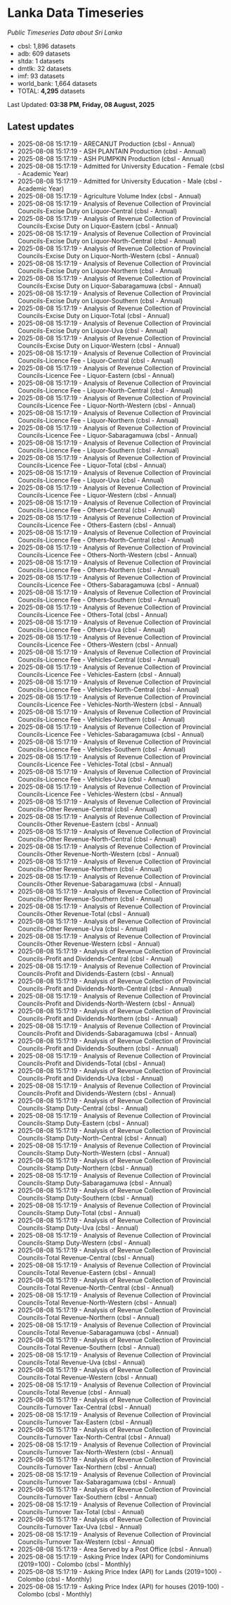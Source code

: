 # Lanka Data Timeseries
*Public Timeseries Data about Sri Lanka*

* cbsl: 1,896 datasets
* adb: 609 datasets
* sltda: 1 datasets
* dmtlk: 32 datasets
* imf: 93 datasets
* world_bank: 1,664 datasets
* TOTAL: **4,295** datasets

Last Updated: **03:38 PM, Friday, 08 August, 2025**

## Latest updates

* 2025-08-08 15:17:19 - ARECANUT Production (cbsl - Annual)
* 2025-08-08 15:17:19 - ASH PLANTAIN Production (cbsl - Annual)
* 2025-08-08 15:17:19 - ASH PUMPKIN Production (cbsl - Annual)
* 2025-08-08 15:17:19 - Admitted for University Education - Female (cbsl - Academic Year)
* 2025-08-08 15:17:19 - Admitted for University Education - Male (cbsl - Academic Year)
* 2025-08-08 15:17:19 - Agriculture Volume Index (cbsl - Annual)
* 2025-08-08 15:17:19 - Analysis of Revenue Collection of Provincial Councils-Excise Duty on Liquor-Central (cbsl - Annual)
* 2025-08-08 15:17:19 - Analysis of Revenue Collection of Provincial Councils-Excise Duty on Liquor-Eastern (cbsl - Annual)
* 2025-08-08 15:17:19 - Analysis of Revenue Collection of Provincial Councils-Excise Duty on Liquor-North-Central (cbsl - Annual)
* 2025-08-08 15:17:19 - Analysis of Revenue Collection of Provincial Councils-Excise Duty on Liquor-North-Western (cbsl - Annual)
* 2025-08-08 15:17:19 - Analysis of Revenue Collection of Provincial Councils-Excise Duty on Liquor-Northern (cbsl - Annual)
* 2025-08-08 15:17:19 - Analysis of Revenue Collection of Provincial Councils-Excise Duty on Liquor-Sabaragamuwa (cbsl - Annual)
* 2025-08-08 15:17:19 - Analysis of Revenue Collection of Provincial Councils-Excise Duty on Liquor-Southern (cbsl - Annual)
* 2025-08-08 15:17:19 - Analysis of Revenue Collection of Provincial Councils-Excise Duty on Liquor-Total (cbsl - Annual)
* 2025-08-08 15:17:19 - Analysis of Revenue Collection of Provincial Councils-Excise Duty on Liquor-Uva (cbsl - Annual)
* 2025-08-08 15:17:19 - Analysis of Revenue Collection of Provincial Councils-Excise Duty on Liquor-Western (cbsl - Annual)
* 2025-08-08 15:17:19 - Analysis of Revenue Collection of Provincial Councils-Licence Fee - Liquor-Central (cbsl - Annual)
* 2025-08-08 15:17:19 - Analysis of Revenue Collection of Provincial Councils-Licence Fee - Liquor-Eastern (cbsl - Annual)
* 2025-08-08 15:17:19 - Analysis of Revenue Collection of Provincial Councils-Licence Fee - Liquor-North-Central (cbsl - Annual)
* 2025-08-08 15:17:19 - Analysis of Revenue Collection of Provincial Councils-Licence Fee - Liquor-North-Western (cbsl - Annual)
* 2025-08-08 15:17:19 - Analysis of Revenue Collection of Provincial Councils-Licence Fee - Liquor-Northern (cbsl - Annual)
* 2025-08-08 15:17:19 - Analysis of Revenue Collection of Provincial Councils-Licence Fee - Liquor-Sabaragamuwa (cbsl - Annual)
* 2025-08-08 15:17:19 - Analysis of Revenue Collection of Provincial Councils-Licence Fee - Liquor-Southern (cbsl - Annual)
* 2025-08-08 15:17:19 - Analysis of Revenue Collection of Provincial Councils-Licence Fee - Liquor-Total (cbsl - Annual)
* 2025-08-08 15:17:19 - Analysis of Revenue Collection of Provincial Councils-Licence Fee - Liquor-Uva (cbsl - Annual)
* 2025-08-08 15:17:19 - Analysis of Revenue Collection of Provincial Councils-Licence Fee - Liquor-Western (cbsl - Annual)
* 2025-08-08 15:17:19 - Analysis of Revenue Collection of Provincial Councils-Licence Fee - Others-Central (cbsl - Annual)
* 2025-08-08 15:17:19 - Analysis of Revenue Collection of Provincial Councils-Licence Fee - Others-Eastern (cbsl - Annual)
* 2025-08-08 15:17:19 - Analysis of Revenue Collection of Provincial Councils-Licence Fee - Others-North-Central (cbsl - Annual)
* 2025-08-08 15:17:19 - Analysis of Revenue Collection of Provincial Councils-Licence Fee - Others-North-Western (cbsl - Annual)
* 2025-08-08 15:17:19 - Analysis of Revenue Collection of Provincial Councils-Licence Fee - Others-Northern (cbsl - Annual)
* 2025-08-08 15:17:19 - Analysis of Revenue Collection of Provincial Councils-Licence Fee - Others-Sabaragamuwa (cbsl - Annual)
* 2025-08-08 15:17:19 - Analysis of Revenue Collection of Provincial Councils-Licence Fee - Others-Southern (cbsl - Annual)
* 2025-08-08 15:17:19 - Analysis of Revenue Collection of Provincial Councils-Licence Fee - Others-Total (cbsl - Annual)
* 2025-08-08 15:17:19 - Analysis of Revenue Collection of Provincial Councils-Licence Fee - Others-Uva (cbsl - Annual)
* 2025-08-08 15:17:19 - Analysis of Revenue Collection of Provincial Councils-Licence Fee - Others-Western (cbsl - Annual)
* 2025-08-08 15:17:19 - Analysis of Revenue Collection of Provincial Councils-Licence Fee - Vehicles-Central (cbsl - Annual)
* 2025-08-08 15:17:19 - Analysis of Revenue Collection of Provincial Councils-Licence Fee - Vehicles-Eastern (cbsl - Annual)
* 2025-08-08 15:17:19 - Analysis of Revenue Collection of Provincial Councils-Licence Fee - Vehicles-North-Central (cbsl - Annual)
* 2025-08-08 15:17:19 - Analysis of Revenue Collection of Provincial Councils-Licence Fee - Vehicles-North-Western (cbsl - Annual)
* 2025-08-08 15:17:19 - Analysis of Revenue Collection of Provincial Councils-Licence Fee - Vehicles-Northern (cbsl - Annual)
* 2025-08-08 15:17:19 - Analysis of Revenue Collection of Provincial Councils-Licence Fee - Vehicles-Sabaragamuwa (cbsl - Annual)
* 2025-08-08 15:17:19 - Analysis of Revenue Collection of Provincial Councils-Licence Fee - Vehicles-Southern (cbsl - Annual)
* 2025-08-08 15:17:19 - Analysis of Revenue Collection of Provincial Councils-Licence Fee - Vehicles-Total (cbsl - Annual)
* 2025-08-08 15:17:19 - Analysis of Revenue Collection of Provincial Councils-Licence Fee - Vehicles-Uva (cbsl - Annual)
* 2025-08-08 15:17:19 - Analysis of Revenue Collection of Provincial Councils-Licence Fee - Vehicles-Western (cbsl - Annual)
* 2025-08-08 15:17:19 - Analysis of Revenue Collection of Provincial Councils-Other Revenue-Central (cbsl - Annual)
* 2025-08-08 15:17:19 - Analysis of Revenue Collection of Provincial Councils-Other Revenue-Eastern (cbsl - Annual)
* 2025-08-08 15:17:19 - Analysis of Revenue Collection of Provincial Councils-Other Revenue-North-Central (cbsl - Annual)
* 2025-08-08 15:17:19 - Analysis of Revenue Collection of Provincial Councils-Other Revenue-North-Western (cbsl - Annual)
* 2025-08-08 15:17:19 - Analysis of Revenue Collection of Provincial Councils-Other Revenue-Northern (cbsl - Annual)
* 2025-08-08 15:17:19 - Analysis of Revenue Collection of Provincial Councils-Other Revenue-Sabaragamuwa (cbsl - Annual)
* 2025-08-08 15:17:19 - Analysis of Revenue Collection of Provincial Councils-Other Revenue-Southern (cbsl - Annual)
* 2025-08-08 15:17:19 - Analysis of Revenue Collection of Provincial Councils-Other Revenue-Total (cbsl - Annual)
* 2025-08-08 15:17:19 - Analysis of Revenue Collection of Provincial Councils-Other Revenue-Uva (cbsl - Annual)
* 2025-08-08 15:17:19 - Analysis of Revenue Collection of Provincial Councils-Other Revenue-Western (cbsl - Annual)
* 2025-08-08 15:17:19 - Analysis of Revenue Collection of Provincial Councils-Profit and Dividends-Central (cbsl - Annual)
* 2025-08-08 15:17:19 - Analysis of Revenue Collection of Provincial Councils-Profit and Dividends-Eastern (cbsl - Annual)
* 2025-08-08 15:17:19 - Analysis of Revenue Collection of Provincial Councils-Profit and Dividends-North-Central (cbsl - Annual)
* 2025-08-08 15:17:19 - Analysis of Revenue Collection of Provincial Councils-Profit and Dividends-North-Western (cbsl - Annual)
* 2025-08-08 15:17:19 - Analysis of Revenue Collection of Provincial Councils-Profit and Dividends-Northern (cbsl - Annual)
* 2025-08-08 15:17:19 - Analysis of Revenue Collection of Provincial Councils-Profit and Dividends-Sabaragamuwa (cbsl - Annual)
* 2025-08-08 15:17:19 - Analysis of Revenue Collection of Provincial Councils-Profit and Dividends-Southern (cbsl - Annual)
* 2025-08-08 15:17:19 - Analysis of Revenue Collection of Provincial Councils-Profit and Dividends-Total (cbsl - Annual)
* 2025-08-08 15:17:19 - Analysis of Revenue Collection of Provincial Councils-Profit and Dividends-Uva (cbsl - Annual)
* 2025-08-08 15:17:19 - Analysis of Revenue Collection of Provincial Councils-Profit and Dividends-Western (cbsl - Annual)
* 2025-08-08 15:17:19 - Analysis of Revenue Collection of Provincial Councils-Stamp Duty-Central (cbsl - Annual)
* 2025-08-08 15:17:19 - Analysis of Revenue Collection of Provincial Councils-Stamp Duty-Eastern (cbsl - Annual)
* 2025-08-08 15:17:19 - Analysis of Revenue Collection of Provincial Councils-Stamp Duty-North-Central (cbsl - Annual)
* 2025-08-08 15:17:19 - Analysis of Revenue Collection of Provincial Councils-Stamp Duty-North-Western (cbsl - Annual)
* 2025-08-08 15:17:19 - Analysis of Revenue Collection of Provincial Councils-Stamp Duty-Northern (cbsl - Annual)
* 2025-08-08 15:17:19 - Analysis of Revenue Collection of Provincial Councils-Stamp Duty-Sabaragamuwa (cbsl - Annual)
* 2025-08-08 15:17:19 - Analysis of Revenue Collection of Provincial Councils-Stamp Duty-Southern (cbsl - Annual)
* 2025-08-08 15:17:19 - Analysis of Revenue Collection of Provincial Councils-Stamp Duty-Total (cbsl - Annual)
* 2025-08-08 15:17:19 - Analysis of Revenue Collection of Provincial Councils-Stamp Duty-Uva (cbsl - Annual)
* 2025-08-08 15:17:19 - Analysis of Revenue Collection of Provincial Councils-Stamp Duty-Western (cbsl - Annual)
* 2025-08-08 15:17:19 - Analysis of Revenue Collection of Provincial Councils-Total Revenue-Central (cbsl - Annual)
* 2025-08-08 15:17:19 - Analysis of Revenue Collection of Provincial Councils-Total Revenue-Eastern (cbsl - Annual)
* 2025-08-08 15:17:19 - Analysis of Revenue Collection of Provincial Councils-Total Revenue-North-Central (cbsl - Annual)
* 2025-08-08 15:17:19 - Analysis of Revenue Collection of Provincial Councils-Total Revenue-North-Western (cbsl - Annual)
* 2025-08-08 15:17:19 - Analysis of Revenue Collection of Provincial Councils-Total Revenue-Northern (cbsl - Annual)
* 2025-08-08 15:17:19 - Analysis of Revenue Collection of Provincial Councils-Total Revenue-Sabaragamuwa (cbsl - Annual)
* 2025-08-08 15:17:19 - Analysis of Revenue Collection of Provincial Councils-Total Revenue-Southern (cbsl - Annual)
* 2025-08-08 15:17:19 - Analysis of Revenue Collection of Provincial Councils-Total Revenue-Uva (cbsl - Annual)
* 2025-08-08 15:17:19 - Analysis of Revenue Collection of Provincial Councils-Total Revenue-Western (cbsl - Annual)
* 2025-08-08 15:17:19 - Analysis of Revenue Collection of Provincial Councils-Total Revenue (cbsl - Annual)
* 2025-08-08 15:17:19 - Analysis of Revenue Collection of Provincial Councils-Turnover Tax-Central (cbsl - Annual)
* 2025-08-08 15:17:19 - Analysis of Revenue Collection of Provincial Councils-Turnover Tax-Eastern (cbsl - Annual)
* 2025-08-08 15:17:19 - Analysis of Revenue Collection of Provincial Councils-Turnover Tax-North-Central (cbsl - Annual)
* 2025-08-08 15:17:19 - Analysis of Revenue Collection of Provincial Councils-Turnover Tax-North-Western (cbsl - Annual)
* 2025-08-08 15:17:19 - Analysis of Revenue Collection of Provincial Councils-Turnover Tax-Northern (cbsl - Annual)
* 2025-08-08 15:17:19 - Analysis of Revenue Collection of Provincial Councils-Turnover Tax-Sabaragamuwa (cbsl - Annual)
* 2025-08-08 15:17:19 - Analysis of Revenue Collection of Provincial Councils-Turnover Tax-Southern (cbsl - Annual)
* 2025-08-08 15:17:19 - Analysis of Revenue Collection of Provincial Councils-Turnover Tax-Total (cbsl - Annual)
* 2025-08-08 15:17:19 - Analysis of Revenue Collection of Provincial Councils-Turnover Tax-Uva (cbsl - Annual)
* 2025-08-08 15:17:19 - Analysis of Revenue Collection of Provincial Councils-Turnover Tax-Western (cbsl - Annual)
* 2025-08-08 15:17:19 - Area Served by a Post Office (cbsl - Annual)
* 2025-08-08 15:17:19 - Asking Price Index (API) for Condominiums (2019=100) - Colombo (cbsl - Monthly)
* 2025-08-08 15:17:19 - Asking Price Index (API) for Lands (2019=100) - Colombo (cbsl - Monthly)
* 2025-08-08 15:17:19 - Asking Price Index (API) for houses (2019-100) - Colombo (cbsl - Monthly)
